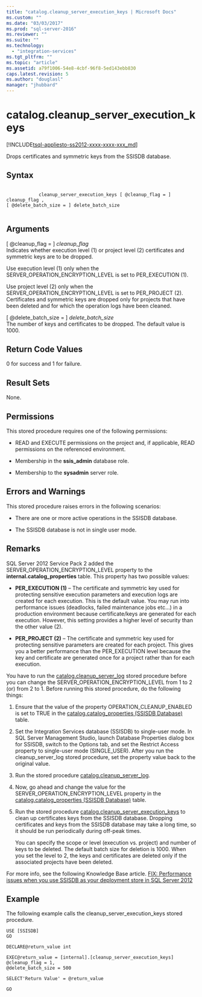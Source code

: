 ```yaml
---
title: "catalog.cleanup_server_execution_keys | Microsoft Docs"
ms.custom: ""
ms.date: "03/03/2017"
ms.prod: "sql-server-2016"
ms.reviewer: ""
ms.suite: ""
ms.technology: 
  - "integration-services"
ms.tgt_pltfrm: ""
ms.topic: "article"
ms.assetid: a79f1006-54e8-4cbf-96f8-5ed143ebb830
caps.latest.revision: 5
ms.author: "douglasl"
manager: "jhubbard"
---
```

# catalog.cleanup_server_execution_keys
[!INCLUDE[tsql-appliesto-ss2012-xxxx-xxxx-xxx_md](../../../integration-services/system/stored-procedures/includes/tsql-appliesto-ss2012-xxxx-xxxx-xxx-md.md)]

  Drops certificates and symmetric keys from the SSISDB database.  
  
## Syntax  
  
```  
  
            cleanup_server_execution_keys [ @cleanup_flag = ] cleanup_flag ,  
[ @delete_batch_size = ] delete_batch_size  
  
```  
  
## Arguments  
 [ @cleanup_flag = ] *cleanup_flag*  
 Indicates whether execution level (1) or project level (2) certificates and symmetric keys are to be dropped.  
  
 Use execution level (1) only when the SERVER_OPERATION_ENCRYPTION_LEVEL is set to PER_EXECUTION (1).  
  
 Use project level (2) only when the SERVER_OPERATION_ENCRYPTION_LEVEL is set to PER_PROJECT (2). Certificates and symmetric keys are dropped only for projects that have been deleted and for which the operation logs have been cleaned.  
  
 [ @delete_batch_size = ] *delete_batch_size*  
 The number of keys and certificates to be dropped. The default value is 1000.  
  
## Return Code Values  
 0 for success and 1 for failure.  
  
## Result Sets  
 None.  
  
## Permissions  
 This stored procedure requires one of the following permissions:  
  
-   READ and EXECUTE permissions on the project and, if applicable, READ permissions on the referenced environment.  
  
-   Membership in the **ssis_admin** database role.  
  
-   Membership to the **sysadmin** server role.  
  
## Errors and Warnings  
 This stored procedure raises errors in the following scenarios:  
  
-   There are one or more active operations in the SSISDB database.  
  
-   The SSISDB database is not in single user mode.  
  
## Remarks  
 SQL Server 2012 Service Pack 2 added the SERVER_OPERATION_ENCRYPTION_LEVEL property to the **internal.catalog_properties** table. This property has two possible values:  
  
-   **PER_EXECUTION (1)** – The certificate and symmetric key used for protecting sensitive execution parameters and execution logs are created for each execution. This is the default value. You may run into performance issues (deadlocks, failed maintenance jobs etc…) in a production environment because certificate/keys are generated for each execution. However, this setting provides a higher level of security than the other value (2).  
  
-   **PER_PROJECT (2)** – The certificate and symmetric key used for protecting sensitive parameters are created for each project. This gives you a better performance than the PER_EXECUTION level because the key and certificate are generated once for a project rather than for each execution.  
  
 You have to run the [catalog.cleanup_server_log](../../../integration-services/system/stored-procedures/catalog.cleanup-server-log.md) stored procedure before you can change the SERVER_OPERATION_ENCRYPTION_LEVEL from 1 to 2 (or) from 2 to 1. Before running this stored procedure, do the following things:  
  
1.  Ensure that the value of the property OPERATION_CLEANUP_ENABLED is set to TRUE in the [catalog.catalog_properties &#40;SSISDB Database&#41;](../../../integration-services/system/views/catalog.catalog-properties-ssisdb-database.md) table.  
  
2.  Set the Integration Services database (SSISDB) to single-user mode. In SQL Server Management Studio, launch Database Properties dialog box for SSISDB, switch to the Options tab, and set the Restrict Access property to single-user mode (SINGLE_USER). After you run the cleanup_server_log stored procedure, set the property value back to the original value.  
  
3.  Run the stored procedure [catalog.cleanup_server_log](../../../integration-services/system/stored-procedures/catalog.cleanup-server-log.md).  
  
4.  Now, go ahead and change the value for the SERVER_OPERATION_ENCRYPTION_LEVEL property in the [catalog.catalog_properties &#40;SSISDB Database&#41;](../../../integration-services/system/views/catalog.catalog-properties-ssisdb-database.md) table.  
  
5.  Run the stored procedure [catalog.cleanup_server_execution_keys](../../../integration-services/system/stored-procedures/catalog.cleanup-server-execution-keys.md) to clean up certificates keys from the SSISDB database. Dropping certificates and keys from the SSISDB database may take a long time, so it should be run periodically during off-peak times.  
  
     You can specify the scope or level (execution vs. project) and number of keys to be deleted. The default batch size for deletion is 1000. When you set the level to 2, the keys and certificates are deleted only if the associated projects have been deleted.  
  
 For more info, see the following Knowledge Base article. [FIX: Performance issues when you use SSISDB as your deployment store in SQL Server 2012](http://support.microsoft.com/kb/2972285)  
  
## Example  
 The following example calls the cleanup_server_execution_keys stored procedure.  
  
```tsql  
USE [SSISDB]  
GO  
  
DECLARE@return_value int  
  
EXEC@return_value = [internal].[cleanup_server_execution_keys]  
@cleanup_flag = 1,  
@delete_batch_size = 500  
  
SELECT'Return Value' = @return_value  
  
GO  
  
```  
  
  